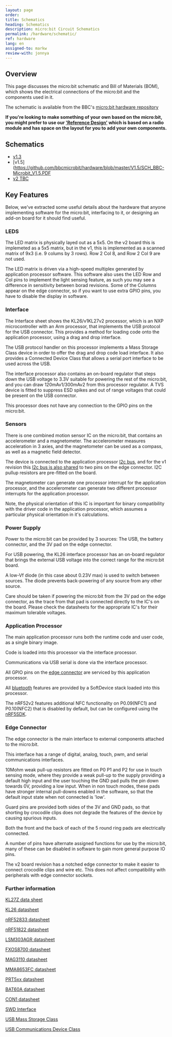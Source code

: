 ```yaml
---
layout: page
order:
title: Schematics
heading: Schematics
description: micro:bit Circuit Schematics
permalink: /hardware/schematic/
ref: hardware
lang: en
assigned-to: markw
review-with: jonnya
---
```


## Overview

This page discusses the micro:bit schematic and Bill of Materials (BOM),
which shows the electrical connections of the micro:bit and the components used in it.

The schematic is available from the BBC's [micro:bit hardware repository](https://github.com/bbcmicrobit/hardware)

**If you're looking to make something of your own based on the micro:bit, you might prefer to
use our ['Reference Design'](/hardware/reference-design/) which is based on a radio module and has space on the layout
for you to add your own components.**

## Schematics

- [v1.3](https://github.com/bbcmicrobit/hardware/blob/master/V1.3B/SCH_BBC-Microbit_V1.3B.pdf)
- [v1.5](https://github.com/bbcmicrobit/hardware/blob/master/V1.5/SCH_BBC-Microbit_V1.5.PDF
- [v2 TBC](#)


## Key Features

Below, we've extracted some useful details about the hardware that anyone implementing
software for the micro:bit, interfacing to it, or designing an add-on board for it
should find useful.


### LEDS

The LED matrix is physically layed out as a 5x5. On the <span class="v2">v2</span> board this is implemeted as a 5x5 matrix, but in the <span class="v1">v1</span>, this is implemented as a
scanned matrix of 9x3 (i.e. 9 colums by 3 rows). Row 2 Col 8, and Row 2 Col 9 are not used.

The LED matrix is driven via a high-speed multiplex generated by application processor software.
This software also uses the LED Row and Col pins to implement the light sensing feature, as such you may see a difference in sensitivity between borad revisions.
Some of the Columns appear on the edge connector, so if you want to use extra GPIO pins,
you have to disable the display in software.


### Interface

The Interface sheet shows the KL26/<span class="v1">v1</span>KL27<span class="v2">v2</span> processor, which is an NXP microcontroller with an Arm processor, that implements
the USB protocol for the USB connector. This provides a method for loading code onto the application
processor, using a drag and drop interface.

The USB protocol handler on this processor implements a Mass Storage Class device in order to offer
the drag and drop code load interface. It also provides a Connected Device Class that allows
a serial port interface to be used across the USB.

The interface processor also contains an on-board regulator that steps down the USB voltage
to 3.3V suitable for powering the rest of the micro:bit, and you can draw 120mA<span class="v1">v1</span>/300mA<span class="v2">v2</span> from this
processor regulator. A TVS device is fitted to suppress ESD spikes and out of range voltages
that could be present on the USB connector.

This processor does not have any connection to the GPIO pins on the micro:bit.

### Sensors

There is one combined motion sensor IC on the micro:bit, that contains an accelerometer and a magnetometer. The accelerometer
measures acceleration in 3 axies, and the magnetometer can be used as a compass, as well as a magnetic field detector.

The device is connected to the application processor [I2c bus](../hardware/i2c/), and for the <span class="v1">v1</span> revision this [I2c bus is also shared](../hardware/i2c-shared/) to two pins on the edge connector. I2C pullup resistors are pre-fitted on the board.

The magnetometer can generate one processor interrupt for the application processor, and the
accelerometer can generate two different processor interrupts for the application processor.

Note, the physical orientation of this IC is important for binary compatibility with the driver
code in the application processor, which assumes a particular physical orientation in it's calculations.



### Power Supply

Power to the micro:bit can be provided by 3 sources: The USB, the battery connector, and the 3V pad
on the edge connector.

For USB powering, the KL26 interface processor has an on-board regulator that brings the external
USB voltage into the correct range for the micro:bit board.

A low-Vf diode (in this case about 0.23V max) is used to switch between sources. The diode prevents back-powering
of any source from any other source.

Care should be taken if powering the micro:bit from the 3V pad on the edge connector, as the trace
from that pad is connected directly to the IC's on the board. Please check the datasheets for the
appropriate IC's for their maximum tolerable voltages.



### Application Processor

The main application processor runs both the runtime code and user code, as a single binary image.

Code is loaded into this processor via the interface processor.

Communications via USB serial is done via the interface processor.

All GPIO pins on the [edge connector](../hardware/edgeconnector/) are serviced by this application processor.

All [bluetooth](../software/bluetooth) features are provided by a SoftDevice stack loaded into this processor.

The nRF52<span class="v2">v2</span> features additional NFC functionality on P0.09(NFC1) and P0.10(NFC2) that is disabled by default, but can be configured using the [nRF5SDK](https://www.nordicsemi.com/Software-and-Tools/Software/nRF5-SDK).


### Edge Connector


The edge connector is the main interface to external components attached to the micro:bit.

This interface has a range of digital, analog, touch, pwm, and serial communications interfaces.

10Mohm weak pull-up resistors are fitted on P0 P1 and P2 for use in touch sensing mode, where they
provide a weak pull-up to the supply providing a default high input and the user touching the GND
pad pulls the pin down towards 0V, providing a low input. When in non touch modes, these
pads have stronger internal pull-downs enabled in the software, so that the default input state
when not connected is 'low'.

Guard pins are provided both sides of the 3V and GND pads, so that shorting by crocodile clips
does not degrade the features of the device by causing spurious inputs.

Both the front and the back of each of the 5 round ring pads are electrically connected.

A number of pins have alternate assigned functions for use by the micro:bit, many of these
can be disabled in software to gain more general purpose IO pins.

The <span class="v2">v2</span> board revision has a notched edge connector to make it easier to connect crocodile clips and wire etc. This does not affect compatibility with peripherals with edge connector sockets.


### Further information

[KL27Z data sheet](https://www.nxp.com/docs/en/data-sheet/KL27P64M48SF6.pdf)

[KL26 datasheet](http://www.nxp.com/webapp/search.partparamdetail.framework?PART_NUMBER=MKL26Z128VFM4)

[nRF52833 datasheet](https://infocenter.nordicsemi.com/index.jsp?topic=%2Fstruct_nrf52%2Fstruct%2Fnrf52833.html&cp=3_1)

[nRF51822 datasheet](https://www.nordicsemi.com/eng/Products/Bluetooth-low-energy/nRF51822)

[LSM303AGR datasheet](https://www.st.com/resource/en/datasheet/lsm303agr.pdf)

[FXOS8700 datasheet](https://www.nxp.com/docs/en/data-sheet/FXOS8700CQ.pdf)

[MAG3110 datasheet](http://www.nxp.com/products/sensors/magnetometers/sample-data-sets-for-inertial-and-magnetic-sensors/high-accuracy-3d-magnetometer:MAG3110)

[MMA8653FC datasheet](http://www.nxp.com/products/sensors/accelerometers/3-axis-accelerometers/2g-4g-8g-low-g-10-bit-digital-accelerometer:MMA8653FC)

[PRT5xx datasheet](https://assets.nexperia.com/documents/data-sheet/PRTR5V0U2F_PRTR5V0U2K.pdf)

[BAT60A datasheet](http://www.infineon.com/dgdl/Infineon-BAT60ASERIES-DS-v01_01-en.pdf?fileId=db3a304313d846880113def70c9304a9)

[CON1 datasheet](https://uk.farnell.com/jst-japan-solderless-terminals/s2b-ph-sm4-tb-lf-sn/connector-header-smt-r-a-2mm-2way/dp/9492615)

[SWD Interface](http://www.arm.com/products/system-ip/debug-trace/coresight-soc-components/serial-wire-debug.php)

[USB Mass Storage Class](https://en.wikipedia.org/wiki/USB_mass_storage_device_class)

[USB Communications Device Class](https://en.wikipedia.org/wiki/USB_communications_device_class)
